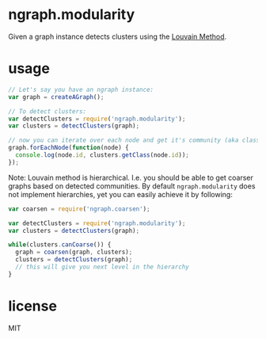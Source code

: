 # ngraph.modularity

Given a graph instance detects clusters using the [Louvain Method](https://en.wikipedia.org/wiki/Louvain_Modularity).

# usage

``` js
// Let's say you have an ngraph instance:
var graph = createAGraph();

// To detect clusters:
var detectClusters = require('ngraph.modularity');
var clusters = detectClusters(graph);

// now you can iterate over each node and get it's community (aka class):
graph.forEachNode(function(node) {
  console.log(node.id, clusters.getClass(node.id));
});
```

Note: Louvain method is hierarchical. I.e. you should be able to get coarser
graphs based on detected communities. By default `ngraph.modularity`
does not implement hierarchies, yet you can easily achieve it by following:

``` js
var coarsen = require('ngraph.coarsen');

var detectClusters = require('ngraph.modularity');
var clusters = detectClusters(graph);

while(clusters.canCoarse()) {
  graph = coarsen(graph, clusters);
  clusters = detectClusters(graph);
  // this will give you next level in the hierarchy
}
```

# license

MIT
